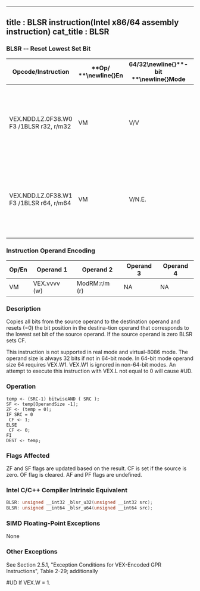 ----------------------------
title : BLSR instruction(Intel x86/64 assembly instruction)
cat_title : BLSR
----------------------------
### BLSR -- Reset Lowest Set Bit


|**Opcode/Instruction**|**Op/ **\newline{}**En**|**64/32**\newline{}**-bit **\newline{}**Mode**|**CPUID **\newline{}**Feature **\newline{}**Flag**|**Description**|
|----------------------|------------------------|----------------------------------------------|--------------------------------------------------|---------------|
|VEX.NDD.LZ.0F38.W0 F3 /1BLSR r32, r/m32|VM|V/V|BMI1|Reset lowest set bit of r/m32, keep all other bits of r/m32 and write result to r32.|
|VEX.NDD.LZ.0F38.W1 F3 /1BLSR r64, r/m64|VM|V/N.E.|BMI1|Reset lowest set bit of r/m64, keep all other bits of r/m64 and write result to r64.|
### Instruction Operand Encoding


|Op/En|Operand 1|Operand 2|Operand 3|Operand 4|
|-----|---------|---------|---------|---------|
|VM|VEX.vvvv (w)|ModRM:r/m (r)|NA|NA|
### Description


Copies all bits from the source operand to the destination operand and resets (=0) the bit position in the destina-tion operand that corresponds to the lowest set bit of the source operand. If the source operand is zero BLSR sets CF.

This instruction is not supported in real mode and virtual-8086 mode. The operand size is always 32 bits if not in 64-bit mode. In 64-bit mode operand size 64 requires VEX.W1. VEX.W1 is ignored in non-64-bit modes. An attempt to execute this instruction with VEX.L not equal to 0 will cause #UD.


### Operation

```info-verb
temp <- (SRC-1) bitwiseAND ( SRC );
SF <- temp[OperandSize -1];
ZF <- (temp = 0);
IF SRC = 0
 CF <- 1;
ELSE
 CF <- 0;
FI
DEST <- temp;
```
### Flags Affected


ZF and SF flags are updated based on the result. CF is set if the source is zero. OF flag is cleared. AF and PF flags are undefined.


### Intel C/C++ Compiler Intrinsic Equivalent

```cpp
BLSR: unsigned __int32 _blsr_u32(unsigned __int32 src);
BLSR: unsigned __int64 _blsr_u64(unsigned __int64 src);
```
### SIMD Floating-Point Exceptions


None

### Other Exceptions


See Section 2.5.1, "Exception Conditions for VEX-Encoded GPR Instructions", Table 2-29; additionally

#UD  If VEX.W = 1.

